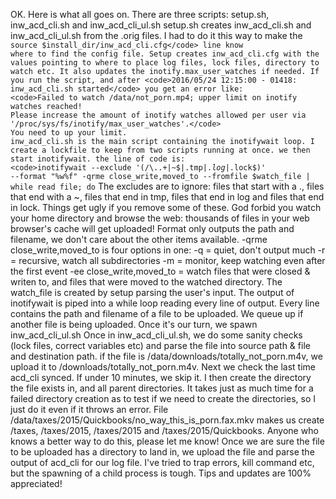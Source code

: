 OK. Here is what all goes on.
There are three scripts: setup.sh, inw_acd_cli.sh and inw_acd_cli_ul.sh
setup.sh creates inw_acd_cli.sh and inw_acd_cli_ul.sh from the .orig files. I had to do it this way to make the <code>source $install_dir/inw_acd_cli.cfg</code> line know where to find the config file. Setup creates inw_acd_cli.cfg with the values pointing to where to place log files, lock files, directory to watch etc. It also updates the inotify.max_user_watches if needed. If you run the script, and after <code>2016/05/24 12:15:00 - 01418: inw_acd_cli.sh started</code> you get an error like:
<code>Failed to watch /data/not_porn.mp4; upper limit on inotify watches reached!
Please increase the amount of inotify watches allowed per user via '/proc/sys/fs/inotify/max_user_watches'.</code>
You need to up your limit. 
inw_acd_cli.sh is the main script containing the inotifywait loop. I create a lockfile to keep from two scripts running at once. we then start inotifywait. the line of code is:
<code>inotifywait --exclude '(/\..+|~$|.tmp$|.log$|.lock$)' --format "%w%f" -qrme close_write,moved_to --fromfile $watch_file | while read file; do</code>
The excludes are to ignore: files that start with a ., files that end with a ~, files that end in tmp, files that end in log and files that end in lock. Things get ugly if you remove some of these. God forbid you watch your home directory and browse the web: thousands of files in your web browser's cache will get uploaded! 
Format only outputs the path and filename, we don't care about the other items available.
-qrme close_write,moved_to is four options in one:
-q = quiet, don't output much
-r = recursive, watch all subdirectories
-m = monitor, keep watching even after the first event
-ee close_write,moved_to = watch files that were closed & writen to, and files that were moved to the watched directory.
The watch_file is created by setup parsing the user's input. The output of inotifywait is piped into a while loop reading every line of output. Every line contains the path and filename of a file to be uploaded. We queue up if another file is being uploaded. Once it's our turn, we spawn inw_acd_cli_ul.sh
Once in inw_acd_cli_ul.sh, we do some sanity checks (lock files, correct variables etc) and parse the file into source path & file and destination path. if the file is /data/downloads/totally_not_porn.m4v, we upload it to /downloads/totally_not_porn.m4v. Next we check the last time acd_cli synced. If under 10 minutes, we skip it. 
I then create the directory the file exists in, and all parent directories. It takes just as much time for a failed directory creation as to test if we need to create the directories, so I just do it even if it throws an error. File /data/taxes/2015/Quickbooks/no_way_this_is_porn.fax.mkv makes us create /taxes, /taxes/2015, /taxes/2015 and /taxes/2015/Quickbooks. Anyone who knows a better way to do this, please let me know!
Once we are sure the file to be uploaded has a directory to land in, we upload the file and parse the output of acd_cli for our log file.
I've tried to trap errors, kill command etc, but the spawning of a child process is tough. Tips and updates are 100% appreciated!
